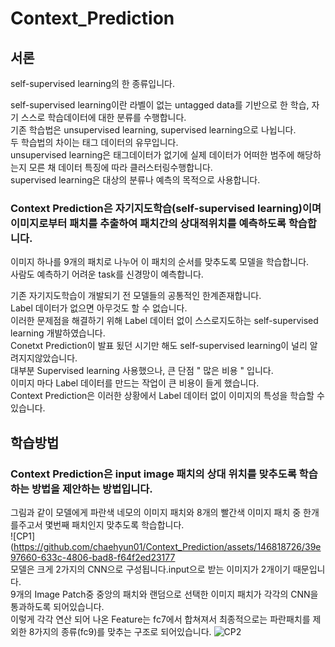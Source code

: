 # Context_Prediction
## 서론
self-supervised learning의 한 종류입니다.<br/>

self-supervised learning이란 라벨이 없는 untagged data를 기반으로 한 학습, 자기 스스로 학습데이터에 대한 분류를 수행합니다.<br/>
기존 학습법은 unsupervised learning, supervised learning으로 나뉩니다. <br/>
두 학습법의 차이는 태그 데이터의 유무입니다.<br/>
unsupervised learning은 태그데이터가 없기에 실제 데이터가 어떠한 범주에 해당하는지 모른 채 데이터 특징에 따라 클러스터링수행합니다.<br/>
supervised learning은 대상의 분류나 예측의 목적으로 사용합니다.<br/>

### Context Prediction은 자기지도학습(self-supervised learning)이며 이미지로부터 패치를 추출하여 패치간의 상대적위치를 예측하도록 학습합니다.<br/>
이미지 하나를 9개의 패치로 나누어 이 패치의 순서를 맞추도록 모델을 학습합니다.<br/>
사람도 예측하기 어려운 task를 신경망이 예측합니다. <br/>

기존 자기지도학습이 개발되기 전 모델들의 공통적인 한계존재합니다.<br/>
Label 데이터가 없으면 아무것도 할 수 없습니다.<br/>
이러한 문제점을 해결하기 위해 Label 데이터 없이 스스로지도하는 self-supervised learning 개발하였습니다.<br/>
Conetxt Prediction이 발표 됬던 시기만 해도 self-supervised learning이 널리 알려지지않았습니다.<br/>
대부분 Supervised learning 사용했으나, 큰 단점 " 많은 비용 " 입니다. <br/>
이미지 마다 Label 데이터를 만드는 작업이 큰 비용이 들게 했습니다. <br/>
Context Prediction은 이러한 상황에서 Label 데이터 없이 이미지의 특성을 학습할 수 있습니다. <br/>
## 학습방법
### Context Prediction은 input image 패치의 상대 위치를 맞추도록 학습하는 방법을 제안하는 방법입니다.<br/>
그림과 같이 모델에게 파란색 네모의 이미지 패치와 8개의 빨간색 이미지 패치 중 한개를주고서 몇번째 패치인지 맞추도록 학습합니다.<br/>
![CP1](https://github.com/chaehyun01/Context_Prediction/assets/146818726/39e97660-633c-4806-bad8-f64f2ed23177<br/>
모델은 크게 2가지의 CNN으로 구성됩니다.input으로 받는 이미지가 2개이기 때문입니다.<br/>
9개의 Image Patch중 중앙의 패치와 랜덤으로 선택한 이미지 패치가 각각의 CNN을 통과하도록 되어있습니다. <br/>이렇게 각각 연산 되어 나온 Feature는 fc7에서 합쳐져서 최종적으로는 파란패치를 제외한 8가지의 종류(fc9)를 맞추는 구조로 되어있습니다.
![CP2](https://github.com/chaehyun01/Context_Prediction/assets/146818726/1ff42ea0-2ead-4270-b680-5874a55d91ce)
